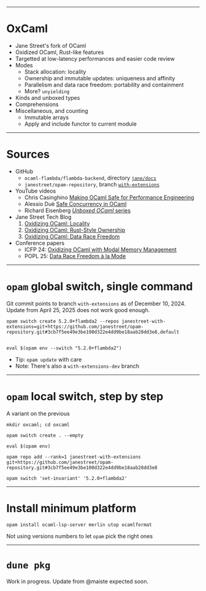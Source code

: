 
---
# OxCaml

* Jane Street's fork of OCaml
* Oxidized OCaml, Rust-like features
* Targetted at low-latency performances and easier code review
* Modes
  - Stack allocation: locality
  - Ownership and immutable updates: uniqueness and affinity
  - Parallelism and data race freedom: portability and containment
  - More? `unyielding`
* Kinds and unboxed types
* Comprehensions
* Miscellaneous, and counting
  - Immutable arrays
  - Apply and include functor to current module

---
# Sources

* GitHub
  - `ocaml-flambda/flambda-backend`, directory [`jane/docs`](https://github.com/ocaml-flambda/flambda-backend/tree/main/jane/doc)
  - `janestreet/opam-repository`, branch [`with-extensions`](`https://github.com/janestreet/opam-repository/tree/with-extensions`)
* YouTube videos
  - Chris Casinghino [Making OCaml Safe for Performance Engineering](https://youtu.be/g3qd4zpm1LA?si=rA41PUZq2ZtJKVEg)
  - Alessio Duè [Safe Concurrency in OCaml](https://youtu.be/KKPNURUbfEE?si=qRw_l-ryq3VDSqV7)
  - Richard Eisenberg [_Unboxed OCaml_ series](https://www.youtube.com/playlist?list=PLCiAikFFaMJrgFrWRKn0-1EI3gVZLQJtJ)
* Jane Street Tech Blog
  1. [Oxidizing OCaml: Locality](https://blog.janestreet.com/oxidizing-ocaml-locality/)
  2. [Oxidizing OCaml: Rust-Style Ownership](https://blog.janestreet.com/oxidizing-ocaml-ownership/)
  3. [Oxidizing OCaml: Data Race Freedom](https://blog.janestreet.com/oxidizing-ocaml-parallelism/)
* Conference papers
  - ICFP 24: [Oxidizing OCaml with Modal Memory Management](https://dl.acm.org/doi/10.1145/3674642)
  - POPL 25: [Data Race Freedom à la Mode](https://dl.acm.org/doi/10.1145/3704859)

---
# `opam` global switch, single command

Git commit points to branch `with-extensions` as of December 10, 2024. Update from April 25, 2025 does not work good enough.


```shell
opam switch create 5.2.0+flambda2 --repos janestreet-with-extensions=git+https://github.com/janestreet/opam-repository.git#3cb7f5ee49e3be100d322e4dd9be18aab28dd3e8,default


eval $(opam env --switch "5.2.0+flambda2")
```

* Tip: `opam update` with care
* Note: There's also a `with-extensions-dev` branch

---
# `opam` local switch, step by step

A variant on the previous

```shell
mkdir oxcaml; cd oxcaml

opam switch create . --empty

eval $(opam env)

opam repo add --rank=1 janestreet-with-extensions git+https://github.com/janestreet/opam-repository.git#3cb7f5ee49e3be100d322e4dd9be18aab28dd3e8

opam switch 'set-invariant' '5.2.0+flambda2'
```

---
# Install minimum platform

```shell
opam install ocaml-lsp-server merlin utop ocamlformat
```

Not using versions numbers to let `opam` pick the right ones

---
# `dune pkg`

Work in progress. Update from @maiste expected soon.
